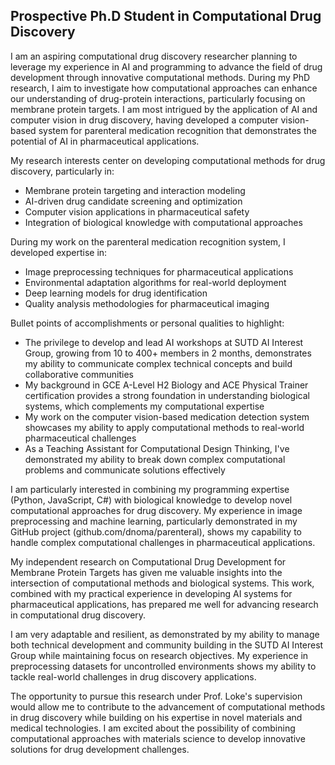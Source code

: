## Prospective Ph.D Student in Computational Drug Discovery

I am an aspiring computational drug discovery researcher planning to leverage my experience in AI and programming to advance the field of drug development through innovative computational methods. During my PhD research, I aim to investigate how computational approaches can enhance our understanding of drug-protein interactions, particularly focusing on membrane protein targets. I am most intrigued by the application of AI and computer vision in drug discovery, having developed a computer vision-based system for parenteral medication recognition that demonstrates the potential of AI in pharmaceutical applications.

My research interests center on developing computational methods for drug discovery, particularly in:
- Membrane protein targeting and interaction modeling
- AI-driven drug candidate screening and optimization
- Computer vision applications in pharmaceutical safety
- Integration of biological knowledge with computational approaches

During my work on the parenteral medication recognition system, I developed expertise in:
- Image preprocessing techniques for pharmaceutical applications
- Environmental adaptation algorithms for real-world deployment
- Deep learning models for drug identification
- Quality analysis methodologies for pharmaceutical imaging

Bullet points of accomplishments or personal qualities to highlight:
- The privilege to develop and lead AI workshops at SUTD AI Interest Group, growing from 10 to 400+ members in 2 months, demonstrates my ability to communicate complex technical concepts and build collaborative communities
- My background in GCE A-Level H2 Biology and ACE Physical Trainer certification provides a strong foundation in understanding biological systems, which complements my computational expertise
- My work on the computer vision-based medication detection system showcases my ability to apply computational methods to real-world pharmaceutical challenges
- As a Teaching Assistant for Computational Design Thinking, I've demonstrated my ability to break down complex computational problems and communicate solutions effectively

I am particularly interested in combining my programming expertise (Python, JavaScript, C#) with biological knowledge to develop novel computational approaches for drug discovery. My experience in image preprocessing and machine learning, particularly demonstrated in my GitHub project (github.com/dnoma/parenteral), shows my capability to handle complex computational challenges in pharmaceutical applications.

My independent research on Computational Drug Development for Membrane Protein Targets has given me valuable insights into the intersection of computational methods and biological systems. This work, combined with my practical experience in developing AI systems for pharmaceutical applications, has prepared me well for advancing research in computational drug discovery.

I am very adaptable and resilient, as demonstrated by my ability to manage both technical development and community building in the SUTD AI Interest Group while maintaining focus on research objectives. My experience in preprocessing datasets for uncontrolled environments shows my ability to tackle real-world challenges in drug discovery applications.

The opportunity to pursue this research under Prof. Loke's supervision would allow me to contribute to the advancement of computational methods in drug discovery while building on his expertise in novel materials and medical technologies. I am excited about the possibility of combining computational approaches with materials science to develop innovative solutions for drug development challenges.
